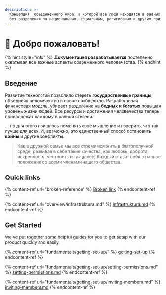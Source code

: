 ```yaml
---
description: >-
  Концепция  объединённого мира, в которой все люди находятся в равных условиях,
  без разделения по национальным, социальным, религиозным и другим признакам.
---
```


# 🌄 Добро пожаловать!

{% hint style="info" %}
**Документация разрабатывается** постепенно охватывая все важные аспекты современного человечества.
{% endhint %}

## Введение

Развитие технологий позволило стереть **государственные границы**, объединяя человечество в новое сообщество. Разработанная финансовая модель, убирает разделение на **бедных и богатых** повышая уровень жизни людей. Все ресурсы и достижения человечества теперь принадлежат каждому в равной степени.

... но для этого пришлось поменять своё мышление и поверить, что так лучше для всех. И, возможно, это единственный способ остановить **войны** и другие конфликты.

> Как в дружной семье мы все стремимся жить в благополучной среде, развивая в себе такие качества, как любовь, доброта, искренность, честность и так далее, Каждый ставит себя в равное положение со всеми членами нашего общества.&#x20;



## Quick links

{% content-ref url="broken-reference" %}
[Broken link](broken-reference)
{% endcontent-ref %}

{% content-ref url="overview/infrastruktura.md" %}
[infrastruktura.md](overview/infrastruktura.md)
{% endcontent-ref %}

## Get Started

We've put together some helpful guides for you to get setup with our product quickly and easily.

{% content-ref url="fundamentals/getting-set-up/" %}
[getting-set-up](fundamentals/getting-set-up/)
{% endcontent-ref %}

{% content-ref url="fundamentals/getting-set-up/setting-permissions.md" %}
[setting-permissions.md](fundamentals/getting-set-up/setting-permissions.md)
{% endcontent-ref %}

{% content-ref url="fundamentals/getting-set-up/inviting-members.md" %}
[inviting-members.md](fundamentals/getting-set-up/inviting-members.md)
{% endcontent-ref %}
